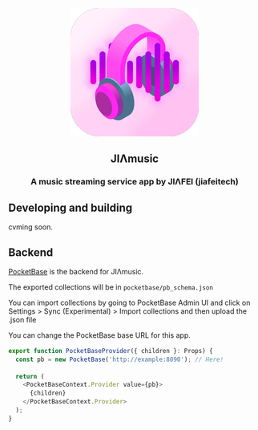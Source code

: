 <p align="center">
    <img alt="logo" src="https://raw.githubusercontent.com/jiafeitech/jiamusic/main/assets/logo.png">
</p>

<h2 align="center">
    JIΛmusic
</h2>
<h3 align="center">
    A music streaming service app by JIΛFEI (jiafeitech)
</h3>

## Developing and building

cvming soon.

## Backend

[PocketBase](https://pocketbase.io/) is the backend for JIΛmusic.

The exported collections will be in `pocketbase/pb_schema.json`

You can import collections by going to PocketBase Admin UI and click on Settings > Sync (Experimental) > Import collections and then upload the .json file

You can change the PocketBase base URL for this app.

```typescript
export function PocketBaseProvider({ children }: Props) {
  const pb = new PocketBase('http://example:8090'); // Here!

  return (
    <PocketBaseContext.Provider value={pb}>
      {children}
    </PocketBaseContext.Provider>
  );
}
```

